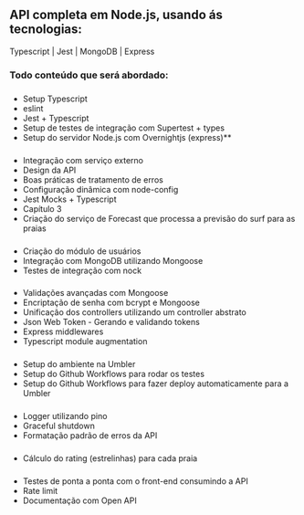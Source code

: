 ## API completa em Node.js, usando ás tecnologias:
 Typescript | Jest | MongoDB | Express


### Todo conteúdo que será abordado:
  ### 
  * Setup Typescript
  * eslint
  * Jest + Typescript
  * Setup de testes de integração com Supertest + types
  * Setup do servidor Node.js com Overnightjs (express)**
  ### 
  * Integração com serviço externo
  * Design da API
  * Boas práticas de tratamento de erros
  * Configuração dinâmica com node-config
  * Jest Mocks + Typescript
  * Capítulo 3
  * Criação do serviço de Forecast que processa a previsão do surf para as praias
  
  ### 
  * Criação do módulo de usuários
  * Integração com MongoDB utilizando Mongoose
  * Testes de integração com nock
  
  ### 
  * Validações avançadas com Mongoose
  * Encriptação de senha com bcrypt e Mongoose
  * Unificação dos controllers utilizando um controller abstrato
  * Json Web Token - Gerando e validando tokens
  * Express middlewares
  * Typescript module augmentation
  
  ### 
  * Setup do ambiente na Umbler
  * Setup do Github Workflows para rodar os testes
  * Setup do Github Workflows para fazer deploy automaticamente para a Umbler 
  
  ### 
  * Logger utilizando pino
  * Graceful shutdown
  * Formatação padrão de erros da API
  
  ### 
  * Cálculo do rating (estrelinhas) para cada praia 
  
  ### 
  * Testes de ponta a ponta com o front-end consumindo a API
  * Rate limit
  * Documentação com Open API  